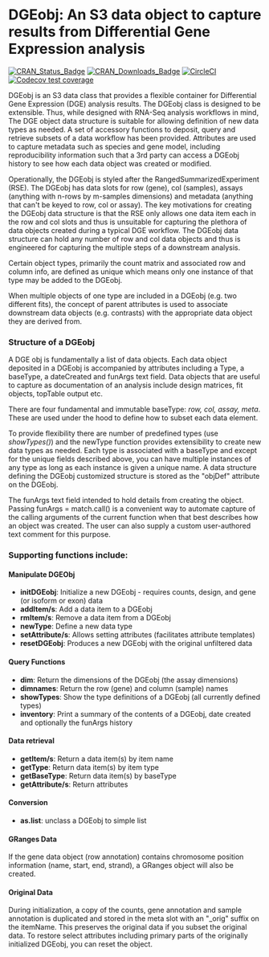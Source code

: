 # DGEobj: An S3 data object to capture results from Differential Gene Expression analysis

<!-- badges: start -->
[![CRAN_Status_Badge](https://www.r-pkg.org/badges/version/DGEobj?color=9bc2cf)](https://cran.r-project.org/package=DGEobj) 
[![CRAN_Downloads_Badge](https://cranlogs.r-pkg.org/badges/grand-total/DGEobj?color=9bc2cf)](https://cran.r-project.org/package=DGEobj)
[![CircleCI](https://circleci.com/gh/cb4ds/DGEobj/tree/master.svg?style=svg)](https://app.circleci.com/pipelines/github/cb4ds/DGEobj?branch=master)
[![Codecov test coverage](https://codecov.io/gh/cb4ds/DGEobj/branch/master/graph/badge.svg)](https://app.codecov.io/gh/cb4ds/DGEobj?branch=master)
<!-- badges: end -->

DGEobj is an S3 data class that provides a flexible container for Differential Gene Expression (DGE) analysis results.  The DGEobj class is designed to be extensible. Thus, while designed with RNA-Seq analysis workflows in mind, The DGE object data structure is suitable for  allowing definition of new data types as needed. A set of accessory functions to deposit, query and retrieve subsets of a data workflow has been provided.  Attributes are used to capture metadata such as species and gene model, including reproducibility information such that a 3rd party can access a DGEobj history to see how each data object was created or modified. 

Operationally, the DGEobj is styled after the RangedSummarizedExperiment (RSE).  The DGEobj has data slots for row (gene), col (samples), assays (anything with n-rows by m-samples dimensions) and metadata (anything that can't be keyed to row, col or assay).  The key motivations for creating the DGEobj data structure is that the RSE only allows one data item each in the row and col slots and thus is unsuitable for capturing the plethora of data objects created during a typical DGE workflow.   The DGEobj data structure can hold any number of row and col data objects and thus is engineered for capturing the multiple steps of a downstream analysis.

Certain object types, primarily the count matrix and associated row and column info, are defined as unique which means only one instance of that type may be added to the DGEobj.  

When multiple objects of one type are included in a DGEobj (e.g. two different fits), the concept of parent attributes is used to associate downstream data objects (e.g. contrasts) with the appropriate data object they are derived from.  

### Structure of a DGEobj

A DGE obj is fundamentally a list of data objects. Each data object deposited in a DGEobj is accompanied by attributes including a Type, a baseType, a dateCreated and funArgs text field.  Data objects that are useful to capture as documentation of an analysis include design matrices, fit objects, topTable output etc. 

There are four fundamental and immutable baseType: *row, col, assay, meta*.  These are used under the hood to define how to subset each data element.  

To provide flexibility there are number of predefined types (use *showTypes()*) and the newType function provides extensibility to create new data types as needed.  Each type is associated with a baseType and except for the unique fields described above, you can have multiple instances of any type as long as each instance is given a unique name.  A data structure defining the DGEobj customized structure is stored as the "objDef" attribute on the DGEobj.

The funArgs text field intended to hold details from creating the object.  Passing funArgs = match.call() is a convenient way to automate capture of the calling arguments of the current function when that best describes how an object was created.  The user can also supply a custom user-authored text comment for this purpose.
  
### Supporting functions include:  

#### Manipulate DGEObj  

* **initDGEobj**: Initialize a new DGEobj - requires counts, design, and gene (or isoform or exon) data
* **addItem/s**:  Add a data item to a DGEobj  
* **rmItem/s**:  Remove a data item from a DGEobj  
* **newType**:  Define a new data type  
* **setAttribute/s**: Allows setting attributes (facilitates attribute templates)
* **resetDGEobj**: Produces a new DGEobj with the original unfiltered data

#### Query Functions  

* **dim**: Return the dimensions of the DGEobj (the assay dimensions) 
* **dimnames**:  Return the row (gene) and column (sample) names  
* **showTypes**:  Show the type definitions of a DGEobj (all currently defined  types)  
* **inventory**:  Print a summary of the contents of a DGEobj, date created and optionally the funArgs history  

#### Data retrieval  

* **getItem/s**:  Return a data item(s) by item name
* **getType**:  Return data item(s) by item type
* **getBaseType**:  Return data item(s) by baseType
* **getAttribute/s**: Return attributes

#### Conversion

* **as.list**:  unclass a DGEobj to simple list

#### GRanges Data

If the gene data object (row annotation) contains chromosome position information (name, start, end, strand), a GRanges object will also be created. 

#### Original Data 

During initialization, a copy of the counts, gene annotation and sample annotation is duplicated and stored in the meta slot with an "_orig" suffix on the itemName.  This preserves the original data if you subset the original data. To restore select attributes including primary parts of the originally initialized DGEobj, you can reset the object.
